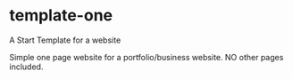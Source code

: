 # template-one
A Start Template for a website


Simple one page website for a portfolio/business website. NO other pages included.
